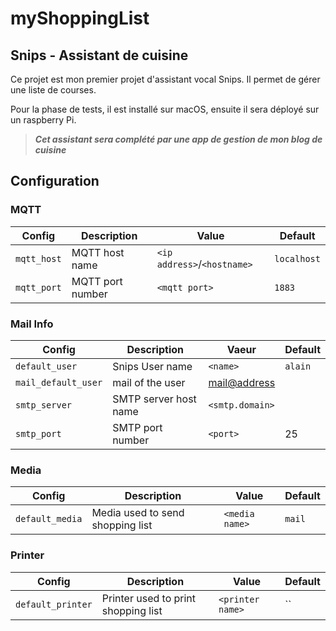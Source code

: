 # myShoppingList
## Snips - Assistant de cuisine 

Ce projet est mon premier projet d'assistant vocal Snips. Il  permet de gérer une liste de courses.

Pour la phase de tests, il est installé sur macOS, ensuite il sera déployé sur un  raspberry Pi.

>***Cet assistant sera complété par une app de gestion de mon blog de cuisine***

## Configuration

### MQTT

| Config | Description | Value | Default |
| --- | --- | --- | --- |
| `mqtt_host` | MQTT host name | `<ip address>`/`<hostname>` | `localhost` |
| `mqtt_port` | MQTT port number | `<mqtt port>` | `1883` |


### Mail Info

| Config | Description | Vaeur | Default |
| --- | --- | --- | --- |
| `default_user` | Snips User name | `<name>`  | `alain` |
| `mail_default_user` | mail of the user | <mail@address>  |  |
| `smtp_server` | SMTP server host name | `<smtp.domain>`  |  |
| `smtp_port` | SMTP port number | `<port>`  |25  |


### Media 

| Config | Description | Value | Default |
| --- | --- | --- | --- |
| `default_media` | Media used to send shopping list |  `<media name>` | `mail` |

### Printer 

| Config | Description | Value | Default |
| --- | --- | --- | --- |
| `default_printer` | Printer used to print shopping list |  `<printer name>` | `` |


